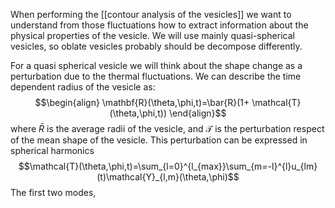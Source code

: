  When performing the [[contour analysis of the vesicles]] we want to understand from those fluctuations how to extract information about the physical properties of the vesicle.
We will use mainly quasi-spherical vesicles, so oblate vesicles probably should be decompose differently. 

For a quasi spherical vesicle we will think about the shape change as a perturbation due to the thermal fluctuations. We can describe the time dependent radius of the vesicle as:
$$\begin{align}
\mathbf{R}(\theta,\phi,t)=\bar{R}(1+ \mathcal{T}(\theta,\phi,t))
\end{align}$$
where $\bar{R}$ is the average radii of the vesicle, and $\mathcal{T}$ is the perturbation respect of the mean shape of the vesicle. This perturbation can be expressed in spherical harmonics
$$\mathcal{T}(\theta,\phi,t)=\sum_{l=0}^{l_{max}}\sum_{m=-l}^{l}u_{lm}(t)\mathcal{Y}_{l,m}(\theta,\phi)$$
The first two modes,